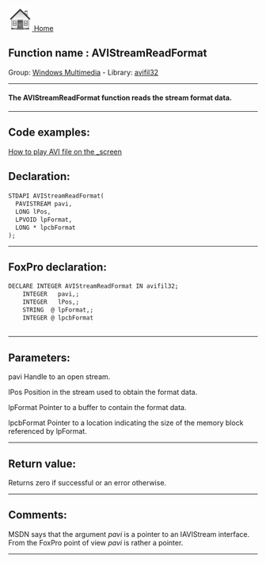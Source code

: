 [<img src="../../images/home.png"> Home ](https://github.com/VFPX/Win32API)  

## Function name : AVIStreamReadFormat
Group: [Windows Multimedia](../../functions_group.md#Windows_Multimedia)  -  Library: [avifil32](../../Libraries.md#avifil32)  
***  


#### The AVIStreamReadFormat function reads the stream format data.
***  


## Code examples:
[How to play AVI file on the _screen](../../samples/sample_430.md)  

## Declaration:
```foxpro  
STDAPI AVIStreamReadFormat(
  PAVISTREAM pavi,
  LONG lPos,
  LPVOID lpFormat,
  LONG * lpcbFormat
);  
```  
***  


## FoxPro declaration:
```foxpro  
DECLARE INTEGER AVIStreamReadFormat IN avifil32;
	INTEGER   pavi,;
	INTEGER   lPos,;
	STRING  @ lpFormat,;
	INTEGER @ lpcbFormat
  
```  
***  


## Parameters:
pavi
Handle to an open stream.

lPos
Position in the stream used to obtain the format data.

lpFormat
Pointer to a buffer to contain the format data.

lpcbFormat
Pointer to a location indicating the size of the memory block referenced by lpFormat.
  
***  


## Return value:
Returns zero if successful or an error otherwise.   
***  


## Comments:
MSDN says that the argument <Em>pavi</Em> is a pointer to an IAVIStream interface. From the FoxPro point of view <Em>pavi</Em> is rather a pointer.  
  
***  


